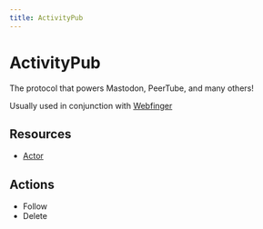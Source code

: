 ```yaml
---
title: ActivityPub
---
```


# ActivityPub

The protocol that powers Mastodon, PeerTube, and many others!

Usually used in conjunction with [Webfinger](/webfinger)

## Resources

- [Actor](actor)

## Actions

- Follow
- Delete